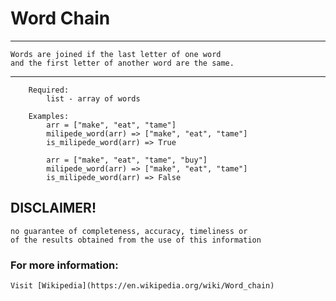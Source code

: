 # Word Chain
___
    Words are joined if the last letter of one word 
    and the first letter of another word are the same.
___

```
    Required:
        list - array of words

    Examples:
        arr = ["make", "eat", "tame"]
        milipede_word(arr) => ["make", "eat", "tame"]
        is_milipede_word(arr) => True

        arr = ["make", "eat", "tame", "buy"]
        milipede_word(arr) => ["make", "eat", "tame"]
        is_milipede_word(arr) => False
```

## DISCLAIMER!
    no guarantee of completeness, accuracy, timeliness or 
    of the results obtained from the use of this information

### For more information:
	Visit [Wikipedia](https://en.wikipedia.org/wiki/Word_chain)
